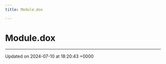 ```yaml
---
title: Module.dox

---
```


# Module.dox








-------------------------------

Updated on 2024-07-10 at 18:20:43 +0000
